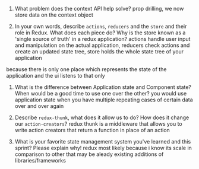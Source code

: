 1. What problem does the context API help solve?
prop drilling, we now store data on the context object

1. In your own words, describe `actions`, `reducers` and the `store` and their role in Redux. What does each piece do? Why is the store known as a 'single source of truth' in a redux application?
actions handle user input and manipulation on the actual application, reducers check actions and create an updated state tree, store holds the whole state tree of your application 

because there is only one place which represents the state of the application and the ui listens to that only 

1. What is the difference between Application state and Component state? When would be a good time to use one over the other?
you would use application state when you have multiple repeating cases of certain data over and over again

1. Describe `redux-thunk`, what does it allow us to do? How does it change our `action-creators`?
redux thunk is a middleware that allows you to write action creators that return a function in place of an action

1. What is your favorite state management system you've learned and this sprint? Please explain why!
redux most likely because i know its scale in comparison to other that may be aleady existing additions of libraries/frameworks